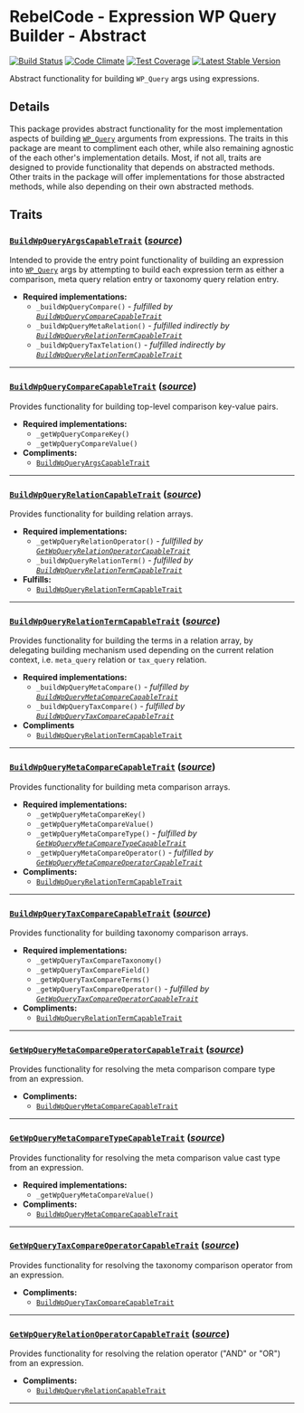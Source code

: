 # RebelCode - Expression WP Query Builder - Abstract

[![Build Status](https://travis-ci.org/rebelcode/expression-wp-query-builder.svg?branch=develop)](https://travis-ci.org/rebelcode/expression-wp-query-builder)
[![Code Climate](https://codeclimate.com/github/rebelcode/expression-wp-query-builder/badges/gpa.svg)](https://codeclimate.com/github/rebelcode/expression-wp-query-builder)
[![Test Coverage](https://codeclimate.com/github/rebelcode/expression-wp-query-builder/badges/coverage.svg)](https://codeclimate.com/github/rebelcode/expression-wp-query-builder/coverage)
[![Latest Stable Version](https://poser.pugx.org/rebelcode/expression-wp-query-builder/version)](https://packagist.org/packages/rebelcode/expression-wp-query-builder)

Abstract functionality for building `WP_Query` args using expressions.

## Details

This package provides abstract functionality for the most implementation aspects of building [`WP_Query`] arguments from
expressions. The traits in this package are meant to compliment each other, while also remaining agnostic of the each
other's implementation details. Most, if not all, traits are designed to provide functionality that depends on
abstracted methods. Other traits in the package will offer implementations for those abstracted methods, while also
depending on their own abstracted methods.
 
## Traits

### [`BuildWpQueryArgsCapableTrait`](#build-wp-query-args) (_[source][`BuildWpQueryArgsCapableTrait`]_)

Intended to provide the entry point functionality of building an expression into [`WP_Query`] args by attempting to
build each expression term as either a comparison, meta query relation entry or taxonomy query relation entry. 
 
- **Required implementations:**
  - `_buildWpQueryCompare()` - _fulfilled by [`BuildWpQueryCompareCapableTrait`](#build-wp-query-compare)_
  - `_buildWpQueryMetaRelation()` - _fulfilled indirectly by [`BuildWpQueryRelationTermCapableTrait`](#build-wp-query-relation-term)_
  - `_buildWpQueryTaxTelation()` - _fulfilled indirectly by [`BuildWpQueryRelationTermCapableTrait`](#build-wp-query-relation-term)_

----

### [`BuildWpQueryCompareCapableTrait`](#build-wp-query-compare) (_[source][`BuildWpQueryCompareCapableTrait`]_)

Provides functionality for building top-level comparison key-value pairs.
 
- **Required implementations:**
  - `_getWpQueryCompareKey()`
  - `_getWpQueryCompareValue()`
- **Compliments:**
  - [`BuildWpQueryArgsCapableTrait`](#build-wp-query-args)

----

### [`BuildWpQueryRelationCapableTrait`](#build-wp-query-relation) (_[source][`BuildWpQueryRelationCapableTrait`]_)

Provides functionality for building relation arrays.

- **Required implementations:**
  - `_getWpQueryRelationOperator()` - _fullfilled by [`GetWpQueryRelationOperatorCapableTrait`](#get-wp-query-relation-operator)_
  - `_buildWpQueryRelationTerm()` - _fulfilled by [`BuildWpQueryRelationTermCapableTrait`](#build-wp-query-relation-term)_
- **Fulfills:**
  - [`BuildWpQueryRelationTermCapableTrait`](#build-wp-query-relation-term)

----

### [`BuildWpQueryRelationTermCapableTrait`](#build-wp-query-relation-term) (_[source][`BuildWpQueryRelationTermCapableTrait`]_)

Provides functionality for building the terms in a relation array, by delegating building mechanism used depending on the current relation context, i.e. `meta_query` relation or `tax_query` relation.

- **Required implementations:**
  - `_buildWpQueryMetaCompare()` - _fulfilled by [`BuildWpQueryMetaCompareCapableTrait`]_
  - `_buildWpQueryTaxCompare()` - _fulfilled by [`BuildWpQueryTaxCompareCapableTrait`]_
- **Compliments**
  - [`BuildWpQueryRelationTermCapableTrait`](#build-wp-query-relation-term)

----

### [`BuildWpQueryMetaCompareCapableTrait`](#build-wp-query-meta-compare) (_[source][`BuildWpQueryMetaCompareCapableTrait`]_)

Provides functionality for building meta comparison arrays.

- **Required implementations:**
  - `_getWpQueryMetaCompareKey()`
  - `_getWpQueryMetaCompareValue()`
  - `_getWpQueryMetaCompareType()` - _fulfilled by [`GetWpQueryMetaCompareTypeCapableTrait`]_
  - `_getWpQueryMetaCompareOperator()` - _fulfilled by [`GetWpQueryMetaCompareOperatorCapableTrait`]_
- **Compliments:**
  - [`BuildWpQueryRelationTermCapableTrait`](#build-wp-query-relation-term)

---

### [`BuildWpQueryTaxCompareCapableTrait`](#build-wp-query-tax-compare) (_[source][`BuildWpQueryTaxCompareCapableTrait`]_)

Provides functionality for building taxonomy comparison arrays.

- **Required implementations:**
  - `_getWpQueryTaxCompareTaxonomy()`
  - `_getWpQueryTaxCompareField()`
  - `_getWpQueryTaxCompareTerms()`
  - `_getWpQueryTaxCompareOperator()` - _fulfilled by [`GetWpQueryTaxCompareOperatorCapableTrait`](#get-wp-query-tax-compare-operator)_
- **Compliments:**
  - [`BuildWpQueryRelationTermCapableTrait`](#build-wp-query-relation-term)

---

### [`GetWpQueryMetaCompareOperatorCapableTrait`](#get-wp-query-meta-compare-operator) (_[source][`GetWpQueryMetaCompareOperatorCapableTrait`]_)

Provides functionality for resolving the meta comparison compare type from an expression.

- **Compliments:**
  - [`BuildWpQueryMetaCompareCapableTrait`](#build-wp-query-meta-compare)

---

### [`GetWpQueryMetaCompareTypeCapableTrait`](#get-wp-query-meta-compare-type) (_[source][`GetWpQueryMetaCompareTypeCapableTrait`]_)

Provides functionality for resolving the meta comparison value cast type from an expression.

- **Required implementations:**
  - `_getWpQueryMetaCompareValue()`
- **Compliments:**
  - [`BuildWpQueryMetaCompareCapableTrait`](#build-wp-query-meta-compare)

---

### [`GetWpQueryTaxCompareOperatorCapableTrait`](#get-wp-query-tax-compare-operator) (_[source][`GetWpQueryTaxCompareOperatorCapableTrait`]_)

Provides functionality for resolving the taxonomy comparison operator from an expression.

- **Compliments:**
  - [`BuildWpQueryTaxCompareCapableTrait`](#build-wp-query-tax-compare)

---

### [`GetWpQueryRelationOperatorCapableTrait`](#get-wp-query-relation-operator) (_[source][`GetWpQueryRelationOperatorCapableTrait`]_)

Provides functionality for resolving the relation operator ("AND" or "OR") from an expression.

- **Compliments:**
  - [`BuildWpQueryRelationCapableTrait`](#build-wp-query-relation)

---

[`WP_Query`]: https://codex.wordpress.org/Class_Reference/WP_Query

[`BuildWpQueryArgsCapableTrait`]: src/BuildWpQueryArgsCapableTrait.php
[`BuildWpQueryCompareCapableTrait`]: src/BuildWpQueryCompareCapableTrait.php
[`BuildWpQueryRelationCapableTrait`]: src/BuildWpQueryRelationCapableTrait.php
[`BuildWpQueryRelationTermCapableTrait`]: src/BuildWpQueryRelationTermCapableTrait.php
[`BuildWpQueryMetaCompareCapableTrait`]: src/BuildWpQueryMetaCompareCapableTrait.php
[`BuildWpQueryTaxCompareCapableTrait`]: src/BuildWpQueryTaxCompareCapableTrait.php
[`GetWpQueryRelationOperatorCapableTrait`]: src/GetWpQueryRelationOperatorCapableTrait.php
[`GetWpQueryMetaCompareTypeCapableTrait`]: src/GetWpQueryMetaCompareTypeCapableTrait.php
[`GetWpQueryMetaCompareOperatorCapableTrait`]: src/GetWpQueryMetaCompareOperatorCapableTrait.php
[`GetWpQueryTaxCompareOperatorCapableTrait`]: src/GetWpQueryTaxCompareOperatorCapableTrait.php
[`GetWpQueryRelationOperatorCapableTrait`]: src/GetWpQueryRelationOperatorCapableTrait.php
